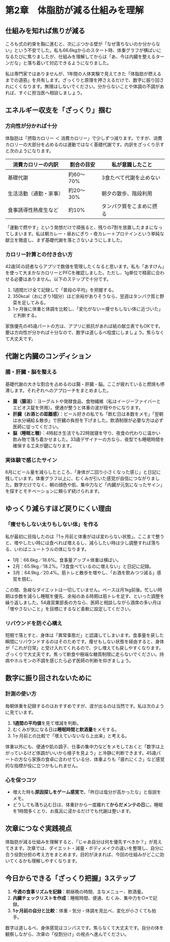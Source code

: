 # 第2章　体脂肪が減る仕組みを理解

## 仕組みを知れば焦りが減る

ころも式の約束を胸に進むと、次にぶつかる壁が「なぜ落ちないのか分からない」という不安でした。私も66.6kgからのスタート時、体重グラフが横ばいになるたびに焦りましたが、仕組みを理解してからは「あ、今は内臓を整えるターンだな」と落ち着いて対応できるようになりました。

私は専門家ではありませんが、1年間の人体実験で見えてきた「体脂肪が燃えるまでの道筋」を共有します。ざっくりと原理を押さえるだけで、数字に振り回されにくくなります。無理はしないでください。分からないことや体調の不調があれば、すぐに担当医へ相談しましょう。

## エネルギー収支を「ざっくり」掴む

### 方向性が分かれば十分

体脂肪は「摂取カロリー ＜ 消費カロリー」で少しずつ減ります。ですが、消費カロリーの大部分を占めるのは運動ではなく基礎代謝です。内訳をざっくり示すと次のようになります。

| 消費カロリーの内訳 | 割合の目安 | 私が意識したこと |
|--------------------|------------|------------------|
| 基礎代謝 | 約60〜70% | 3食たべて代謝を止めない |
| 生活活動（通勤・家事） | 約20〜30% | 朝夕の散歩、階段利用 |
| 食事誘導性熱産生など | 約10% | タンパク質をこまめに摂る |

「運動で燃やす」という発想だけで頑張ると、残りの7割を放置したままになってしまいます。私は朝カレー・昼おにぎり・夜カレー＋プロテインという単純な献立を徹底し、まず基礎代謝を落とさないようにしました。

### カロリー計算との付き合い方

42歳SEの読者ならアプリで数値を管理したくなると思います。私も「あすけん」を使って大まかなカロリーとPFCを確認しました。ただし、1g単位で精密に合わせる必要はありません。以下のステップで十分です。

1. 1週間だけ全て記録して「普段の平均」を把握する。
2. 350kcal（おにぎり1個分）ほど余裕がありそうなら、翌週はタンパク質と野菜を足してみる。
3. 1ヶ月後に体重と体調を比較し、「変化がない＝痩せもしない体に近づいた」と判断する。

家族優先の45歳パートの方は、アプリに抵抗があれば紙の献立表でもOKです。要は方向性が分かれば十分なので、数字は道しるべ程度にしましょう。焦らなくて大丈夫です。

## 代謝と内臓のコンディション

### 腸・肝臓・脳を整える

基礎代謝の大きな割合を占めるのは腸・肝臓・脳。ここが疲れていると燃焼も停滞します。それぞれへのアプローチをまとめました。

- **腸（腸活）**：ヨーグルトや発酵食品、食物繊維（私はイージーファイバーとエビオス錠を併用）。便通が整うと体重の波が穏やかになります。
- **肝臓（お酒との距離感）**：ビール好きの私でも「飲む日は本数をメモ」「翌朝は水分補給＆散歩」で肝臓の負担を下げました。飲酒制限が必要な方は必ず医師に従ってください。
- **脳（睡眠と糖）**：4時起き生活でも22時就寝を守り、夜食の代わりに温かい飲み物で落ち着かせました。33歳デザイナーの方なら、夜型でも睡眠時間を確保する工夫が鍵になります。

### 実体験で感じたサイン

6月にビール量を減らしたところ、「身体が二回り小さくなった感じ」と日記に残しています。体重グラフ以上に、むくみが引いた感覚が自信につながりました。数字だけでなく、朝の顔色や肌、集中力など「内臓が元気になったサイン」を探すとモチベーションに頼らず続けられます。

## ゆっくり減らすほど戻りにくい理由

### 「痩せもしない太りもしない体」を作る

私が最初に目指したのは「1ヶ月前と体重がほぼ変わらない状態」。ここまで整うと、増やしたい時には食べれば増えるし、減らしたい時は少し調整すれば落ちる、いわばニュートラルの体になります。

- 1月：66.6kg／18.6%。食事量アップ＋体重は横ばい。
- 2月：65.9kg／18.2%。「3食食べているのに増えない」と日記に記録。
- 3月：64.9kg／20.4%。筋トレと散歩を増やし、「お酒を飲みつつ減る」感覚を掴む。

この間、急峻なダイエットは一切していません。ペースは月1kg前後。忙しい時期は歩数を減らし睡眠を優先、余裕のある時期は筋トレを足す、といった調整を繰り返しました。54歳営業部長の方なら、医師と相談しながら酒席の多い月は「増やさないこと」を目標にするなど柔軟に設定してください。

### リバウンドを防ぐ心構え

短期で落とすと、身体は「異常事態だ」と認識してしまいます。食事量を戻した瞬間にリバウンドするのはそのためです。痩せもしない状態を経由すると、身体が「これが日常」と受け入れてくれるので、少し増えても戻しやすくなります。ざっくりで大丈夫です。焦って断食や極端な糖質制限に走らないでください。持病やホルモンの不調を感じたら必ず医師の判断を仰ぎましょう。

## 数字に振り回されないために

### 計測の使い方

毎朝体重を記録するのはおすすめですが、波が出るのは当然です。私は次のように見ています。

1. **1週間の平均値**を見て増減を判断。
2. むくみが気になる日は**睡眠時間と飲酒量**をメモする。
3. 1ヶ月前との比較で「増えていないなら上出来」と考える。

体重以外にも、便通や肌の調子、仕事の集中力などをメモしておくと「数字は上がっているけど体調がいいから様子を見よう」と冷静に判断できます。45歳パートの方なら家族の食卓に合わせている分、体重よりも「疲れにくさ」など感覚的な指標が役に立つかもしれません。

### 心を保つコツ

- 増えた時も**原因探しをゲーム感覚で**。「昨日は塩分が高かったな」と仮説をメモ。
- どうしても落ち込む日は、体重計から一度離れて**からだメンテの日**に。睡眠を1時間多くとり、お風呂に浸かるだけでも代謝は整います。

## 次章につなぐ実践視点

体脂肪が減る仕組みを理解すると、「じゃあ自分は何を優先すべきか？」が見えてきます。次章では、ダイエット・減量・ボディメイクの違いを整理し、自分に合う役割分担の考え方をまとめます。目的が決まれば、今回の仕組みがどこに効いてくるかも理解しやすくなります。

## 今日からできる「ざっくり把握」3ステップ

1. **今週の食事リズムを記録**：朝昼晩の時間、主なメニュー、飲酒量。
2. **内臓チェックリストを作成**：睡眠時間、便通、むくみ、集中力を○×で記録。
3. **1ヶ月前の自分と比較**：体重・気分・体調を見比べ、変化が小さくても拍手。

数字は道しるべ、身体感覚はコンパスです。焦らなくて大丈夫です。自分の体を観察しながら、次章の「役割分け」の視点へ進んでください。
